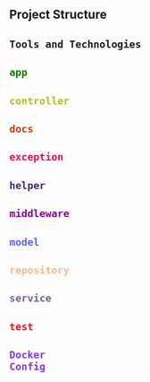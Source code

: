 ## Project Structure


## <code>Tools and Technologies</code>


## <code style="color:#008000;">app</code>


## <code style="color:#B0BF1A">controller</code>


## <code style="color:#C04000">docs</code>


## <code style="color:#E30B5D">exception</code>


## <code style="color:#342D7E">helper</code>


## <code style="color:#8B008B">middleware</code>


## <code style="color:#5865F2">model</code>


## <code style="color:#F8B88B">repository</code>


## <code style="color:#6667AB">service</code>


## <code style="color:#F70D1A">test</code>


## <code style="color:#7F38EC">Docker Config</code>

